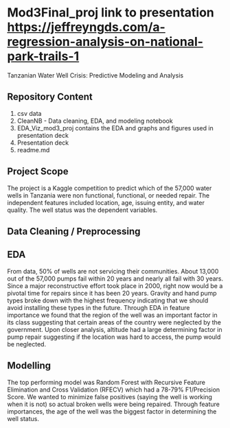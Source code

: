 # Mod3Final_proj link to presentation https://jeffreyngds.com/a-regression-analysis-on-national-park-trails-1
Tanzanian Water Well Crisis: Predictive Modeling and Analysis

## Repository Content
1. csv data 
2. CleanNB - Data cleaning, EDA, and modeling notebook  
3. EDA_Viz_mod3_proj contains the EDA and graphs and figures used in presentation deck 
4. Presentation deck
5. readme.md

## Project Scope
The project is a Kaggle competition to predict which of the 57,000 water wells in Tanzania were non functional, functional, or needed repair. The independent features included location, age, issuing entity, and water quality. The well status was the dependent variables. 

## Data Cleaning / Preprocessing

## EDA
From data, 50% of wells are not servicing their communities. About 13,000 out of the 57,000 pumps fail within 20 years and nearly all fail with 30 years. Since a major reconstructive effort took place in 2000, right now would be a pivotal time for repairs since it has been 20 years. Gravity and hand pump types broke down with the highest frequency indicating that we should avoid installing these types in the future. Through EDA in feature importance we found that the region of the well was an important factor in its class suggesting that certain areas of the country were neglected by the government. Upon closer analysis, altitude had a large determining factor in pump repair suggesting if the location was hard to access, the pump would be neglected.


## Modelling
The top performing model was Random Forest with Recursive Feature Elimination and Cross Validation (RFECV) which had a 78-79% F1/Precision Score. We wanted to minimize false positives (saying the well is working when it is not) so actual broken wells were being repaired. Through feature importances, the age of the well was the biggest factor in determining the well status. 
